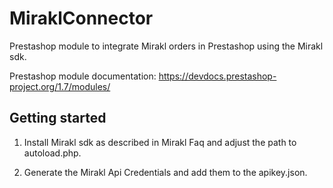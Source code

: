 # MiraklConnector

Prestashop module to integrate Mirakl orders in Prestashop using the Mirakl sdk.

Prestashop module documentation:
<https://devdocs.prestashop-project.org/1.7/modules/>

## Getting started

1. Install Mirakl sdk as described in Mirakl Faq and adjust the path to autoload.php.

2. Generate the Mirakl Api Credentials and add them to the apikey.json.
